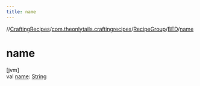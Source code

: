 ```yaml
---
title: name
---
```

//[CraftingRecipes](../../../../index.html)/[com.theonlytails.craftingrecipes](../../index.html)/[RecipeGroup](../index.html)/[BED](index.html)/[name](name.html)



# name



[jvm]\
val [name](name.html): [String](https://kotlinlang.org/api/latest/jvm/stdlib/kotlin/-string/index.html)




